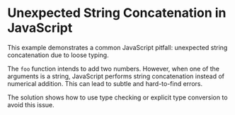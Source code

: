 # Unexpected String Concatenation in JavaScript

This example demonstrates a common JavaScript pitfall: unexpected string concatenation due to loose typing.

The `foo` function intends to add two numbers. However, when one of the arguments is a string, JavaScript performs string concatenation instead of numerical addition.  This can lead to subtle and hard-to-find errors.

The solution shows how to use type checking or explicit type conversion to avoid this issue.